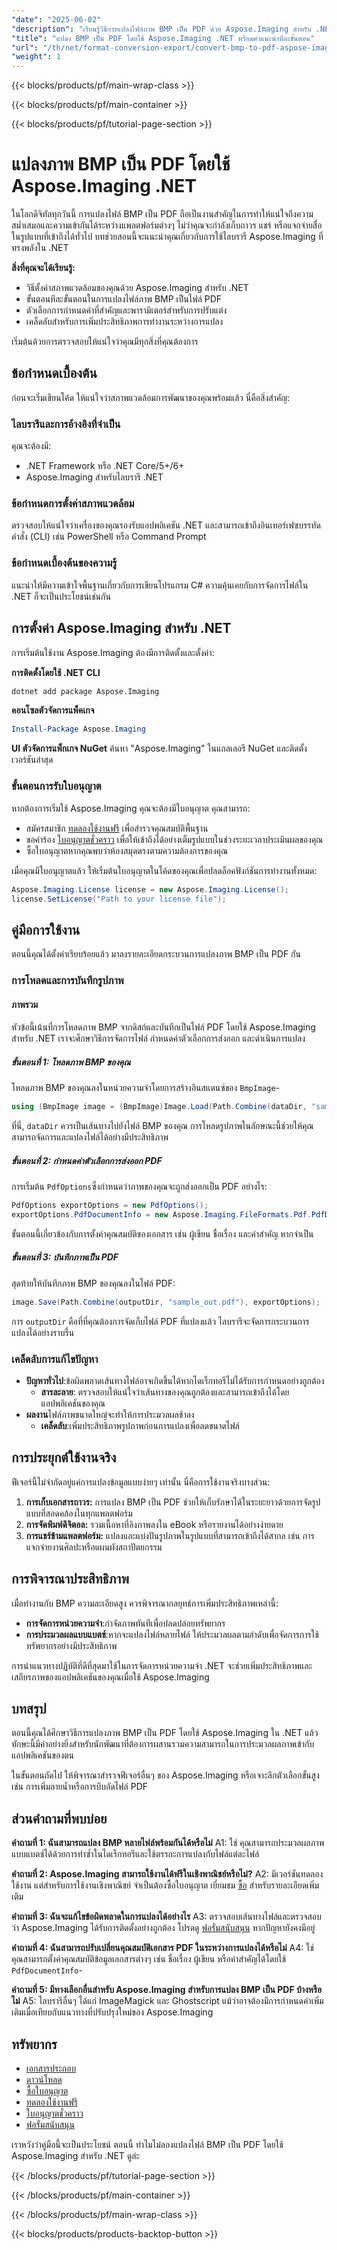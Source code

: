 ```yaml
---
"date": "2025-06-02"
"description": "เรียนรู้วิธีการแปลงไฟล์ภาพ BMP เป็น PDF ด้วย Aspose.Imaging สำหรับ .NET คู่มือนี้ครอบคลุมถึงการตั้งค่า ขั้นตอนการแปลง และเคล็ดลับการเพิ่มประสิทธิภาพ"
"title": "แปลง BMP เป็น PDF โดยใช้ Aspose.Imaging .NET พร้อมคำแนะนำทีละขั้นตอน"
"url": "/th/net/format-conversion-export/convert-bmp-to-pdf-aspose-imaging-net/"
"weight": 1
---
```


{{< blocks/products/pf/main-wrap-class >}}

{{< blocks/products/pf/main-container >}}

{{< blocks/products/pf/tutorial-page-section >}}
# แปลงภาพ BMP เป็น PDF โดยใช้ Aspose.Imaging .NET

ในโลกดิจิทัลทุกวันนี้ การแปลงไฟล์ BMP เป็น PDF ถือเป็นงานสำคัญในการทำให้แน่ใจถึงความสม่ำเสมอและความเข้ากันได้ระหว่างแพลตฟอร์มต่างๆ ไม่ว่าคุณจะกำลังเก็บถาวร แชร์ หรือแจกจ่ายสื่อในรูปแบบที่เข้าถึงได้ทั่วไป บทช่วยสอนนี้จะแนะนำคุณเกี่ยวกับการใช้ไลบรารี Aspose.Imaging ที่ทรงพลังใน .NET

**สิ่งที่คุณจะได้เรียนรู้:**
- วิธีตั้งค่าสภาพแวดล้อมของคุณด้วย Aspose.Imaging สำหรับ .NET
- ขั้นตอนทีละขั้นตอนในการแปลงไฟล์ภาพ BMP เป็นไฟล์ PDF
- ตัวเลือกการกำหนดค่าที่สำคัญและพารามิเตอร์สำหรับการปรับแต่ง
- เคล็ดลับสำหรับการเพิ่มประสิทธิภาพการทำงานระหว่างการแปลง

เริ่มต้นด้วยการตรวจสอบให้แน่ใจว่าคุณมีทุกสิ่งที่คุณต้องการ

## ข้อกำหนดเบื้องต้น

ก่อนจะเริ่มเขียนโค้ด ให้แน่ใจว่าสภาพแวดล้อมการพัฒนาของคุณพร้อมแล้ว นี่คือสิ่งสำคัญ:

### ไลบรารีและการอ้างอิงที่จำเป็น
คุณจะต้องมี:
- .NET Framework หรือ .NET Core/5+/6+
- Aspose.Imaging สำหรับไลบรารี .NET

### ข้อกำหนดการตั้งค่าสภาพแวดล้อม
ตรวจสอบให้แน่ใจว่าเครื่องของคุณรองรับแอปพลิเคชัน .NET และสามารถเข้าถึงอินเทอร์เฟซบรรทัดคำสั่ง (CLI) เช่น PowerShell หรือ Command Prompt

### ข้อกำหนดเบื้องต้นของความรู้
แนะนำให้มีความเข้าใจพื้นฐานเกี่ยวกับการเขียนโปรแกรม C# ความคุ้นเคยกับการจัดการไฟล์ใน .NET ก็จะเป็นประโยชน์เช่นกัน

## การตั้งค่า Aspose.Imaging สำหรับ .NET

การเริ่มต้นใช้งาน Aspose.Imaging ต้องมีการติดตั้งและตั้งค่า:

**การติดตั้งโดยใช้ .NET CLI**
```bash
dotnet add package Aspose.Imaging
```

**คอนโซลตัวจัดการแพ็คเกจ**
```powershell
Install-Package Aspose.Imaging
```

**UI ตัวจัดการแพ็กเกจ NuGet**
ค้นหา "Aspose.Imaging" ในแกลเลอรี NuGet และติดตั้งเวอร์ชันล่าสุด

### ขั้นตอนการรับใบอนุญาต
หากต้องการเริ่มใช้ Aspose.Imaging คุณจะต้องมีใบอนุญาต คุณสามารถ:
- สมัครสมาชิก [ทดลองใช้งานฟรี](https://releases.aspose.com/imaging/net/) เพื่อสำรวจคุณสมบัติพื้นฐาน
- ขอคำร้อง [ใบอนุญาตชั่วคราว](https://purchase.aspose.com/temporary-license/) เพื่อให้เข้าถึงได้อย่างเต็มรูปแบบในช่วงระยะเวลาประเมินผลของคุณ
- ซื้อใบอนุญาตหากคุณพบว่าห้องสมุดตรงตามความต้องการของคุณ

เมื่อคุณมีใบอนุญาตแล้ว ให้เริ่มต้นใบอนุญาตในโค้ดของคุณเพื่อปลดล็อคฟังก์ชันการทำงานทั้งหมด:
```csharp
Aspose.Imaging.License license = new Aspose.Imaging.License();
license.SetLicense("Path to your license file");
```

## คู่มือการใช้งาน
ตอนนี้คุณได้ตั้งค่าเรียบร้อยแล้ว มาลงรายละเอียดกระบวนการแปลงภาพ BMP เป็น PDF กัน

### การโหลดและการบันทึกรูปภาพ
#### ภาพรวม
หัวข้อนี้เน้นที่การโหลดภาพ BMP จากดิสก์และบันทึกเป็นไฟล์ PDF โดยใช้ Aspose.Imaging สำหรับ .NET เราจะศึกษาวิธีการจัดการไฟล์ กำหนดค่าตัวเลือกการส่งออก และดำเนินการแปลง

##### ขั้นตอนที่ 1: โหลดภาพ BMP ของคุณ
โหลดภาพ BMP ของคุณลงในหน่วยความจำโดยการสร้างอินสแตนซ์ของ `BmpImage`-
```csharp
using (BmpImage image = (BmpImage)Image.Load(Path.Combine(dataDir, "sample.bmp")))
```
ที่นี่, `dataDir` ควรเป็นเส้นทางไปยังไฟล์ BMP ของคุณ การโหลดรูปภาพในลักษณะนี้ช่วยให้คุณสามารถจัดการและแปลงไฟล์ได้อย่างมีประสิทธิภาพ

##### ขั้นตอนที่ 2: กำหนดค่าตัวเลือกการส่งออก PDF
การเริ่มต้น `PdfOptions`ซึ่งกำหนดว่าภาพของคุณจะถูกส่งออกเป็น PDF อย่างไร:
```csharp
PdfOptions exportOptions = new PdfOptions();
exportOptions.PdfDocumentInfo = new Aspose.Imaging.FileFormats.Pdf.PdfDocumentInfo();
```
ขั้นตอนนี้เกี่ยวข้องกับการตั้งค่าคุณสมบัติของเอกสาร เช่น ผู้เขียน ชื่อเรื่อง และคำสำคัญ หากจำเป็น

##### ขั้นตอนที่ 3: บันทึกภาพเป็น PDF
สุดท้ายให้บันทึกภาพ BMP ของคุณลงในไฟล์ PDF:
```csharp
image.Save(Path.Combine(outputDir, "sample_out.pdf"), exportOptions);
```
การ `outputDir` คือที่ที่คุณต้องการจัดเก็บไฟล์ PDF ที่แปลงแล้ว ไลบรารีจะจัดการกระบวนการแปลงได้อย่างราบรื่น

### เคล็ดลับการแก้ไขปัญหา
- **ปัญหาทั่วไป**:ข้อผิดพลาดเส้นทางไฟล์อาจเกิดขึ้นได้หากไดเร็กทอรีไม่ได้รับการกำหนดอย่างถูกต้อง
  - **สารละลาย**: ตรวจสอบให้แน่ใจว่าเส้นทางของคุณถูกต้องและสามารถเข้าถึงได้โดยแอปพลิเคชันของคุณ
- **ผลงาน**ไฟล์ภาพขนาดใหญ่จะทำให้การประมวลผลช้าลง
  - **เคล็ดลับ**:เพิ่มประสิทธิภาพรูปภาพก่อนการแปลงเพื่อลดขนาดไฟล์

## การประยุกต์ใช้งานจริง
ฟีเจอร์นี้ไม่จำกัดอยู่แค่การแปลงข้อมูลแบบง่ายๆ เท่านั้น นี่คือการใช้งานจริงบางส่วน:
1. **การเก็บเอกสารถาวร:** การแปลง BMP เป็น PDF ช่วยให้เก็บรักษาได้ในระยะยาวด้วยการจัดรูปแบบที่สอดคล้องในทุกแพลตฟอร์ม
2. **การจัดพิมพ์ดิจิตอล:** รวมเนื้อหาที่อิงภาพลงใน eBook หรือรายงานได้อย่างง่ายดาย
3. **การแชร์ข้ามแพลตฟอร์ม:** แปลงและแบ่งปันรูปภาพในรูปแบบที่สามารถเข้าถึงได้สากล เช่น การแจกจ่ายงานศิลปะหรือแผนผังสถาปัตยกรรม

## การพิจารณาประสิทธิภาพ
เมื่อทำงานกับ BMP ความละเอียดสูง ควรพิจารณากลยุทธ์การเพิ่มประสิทธิภาพเหล่านี้:
- **การจัดการหน่วยความจำ**:กำจัดภาพทันทีเพื่อปลดปล่อยทรัพยากร
- **การประมวลผลแบบแบตช์**:หากจะแปลงไฟล์หลายไฟล์ ให้ประมวลผลตามลำดับเพื่อจัดการการใช้ทรัพยากรอย่างมีประสิทธิภาพ

การนำแนวทางปฏิบัติที่ดีที่สุดมาใช้ในการจัดการหน่วยความจำ .NET จะช่วยเพิ่มประสิทธิภาพและเสถียรภาพของแอปพลิเคชันของคุณเมื่อใช้ Aspose.Imaging

## บทสรุป
ตอนนี้คุณได้ศึกษาวิธีการแปลงภาพ BMP เป็น PDF โดยใช้ Aspose.Imaging ใน .NET แล้ว ทักษะนี้มีค่าอย่างยิ่งสำหรับนักพัฒนาที่ต้องการผสานรวมความสามารถในการประมวลผลภาพเข้ากับแอปพลิเคชันของตน 

ในขั้นตอนถัดไป ให้พิจารณาสำรวจฟีเจอร์อื่นๆ ของ Aspose.Imaging หรือเจาะลึกตัวเลือกขั้นสูง เช่น การเพิ่มลายน้ำหรือการบีบอัดไฟล์ PDF

## ส่วนคำถามที่พบบ่อย
**คำถามที่ 1: ฉันสามารถแปลง BMP หลายไฟล์พร้อมกันได้หรือไม่**
A1: ใช่ คุณสามารถประมวลผลภาพแบบแบตช์ได้ด้วยการทำซ้ำในไดเร็กทอรีและใช้ตรรกะการแปลงกับไฟล์แต่ละไฟล์

**คำถามที่ 2: Aspose.Imaging สามารถใช้งานได้ฟรีในเชิงพาณิชย์หรือไม่?**
A2: มีเวอร์ชันทดลองใช้งาน แต่สำหรับการใช้งานเชิงพาณิชย์ จำเป็นต้องซื้อใบอนุญาต เยี่ยมชม [ซื้อ](https://purchase.aspose.com/buy) สำหรับรายละเอียดเพิ่มเติม

**คำถามที่ 3: ฉันจะแก้ไขข้อผิดพลาดในการแปลงได้อย่างไร**
A3: ตรวจสอบเส้นทางไฟล์และตรวจสอบว่า Aspose.Imaging ได้รับการติดตั้งอย่างถูกต้อง โปรดดู [ฟอรั่มสนับสนุน](https://forum.aspose.com/c/imaging/10) หากปัญหายังคงมีอยู่

**คำถามที่ 4: ฉันสามารถปรับเปลี่ยนคุณสมบัติเอกสาร PDF ในระหว่างการแปลงได้หรือไม่**
A4: ใช่ คุณสามารถตั้งค่าคุณสมบัติข้อมูลเอกสารต่างๆ เช่น ชื่อเรื่อง ผู้เขียน หรือคำสำคัญได้โดยใช้ `PdfDocumentInfo`-

**คำถามที่ 5: มีทางเลือกอื่นสำหรับ Aspose.Imaging สำหรับการแปลง BMP เป็น PDF บ้างหรือไม่**
A5: ไลบรารีอื่นๆ ได้แก่ ImageMagick และ Ghostscript แม้ว่าอาจต้องมีการกำหนดค่าเพิ่มเติมเมื่อเทียบกับแนวทางที่ปรับปรุงใหม่ของ Aspose.Imaging

## ทรัพยากร
- [เอกสารประกอบ](https://reference.aspose.com/imaging/net/)
- [ดาวน์โหลด](https://releases.aspose.com/imaging/net/)
- [ซื้อใบอนุญาต](https://purchase.aspose.com/buy)
- [ทดลองใช้งานฟรี](https://releases.aspose.com/imaging/net/)
- [ใบอนุญาตชั่วคราว](https://purchase.aspose.com/temporary-license/)
- [ฟอรั่มสนับสนุน](https://forum.aspose.com/c/imaging/10)

เราหวังว่าคู่มือนี้จะเป็นประโยชน์ ตอนนี้ ทำไมไม่ลองแปลงไฟล์ BMP เป็น PDF โดยใช้ Aspose.Imaging สำหรับ .NET ดูล่ะ

{{< /blocks/products/pf/tutorial-page-section >}}

{{< /blocks/products/pf/main-container >}}

{{< /blocks/products/pf/main-wrap-class >}}

{{< blocks/products/products-backtop-button >}}